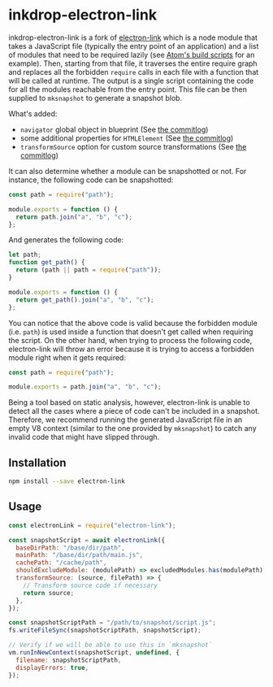 # inkdrop-electron-link

inkdrop-electron-link is a fork of [electron-link](https://github.com/atom/electron-link) which is a node module that takes a JavaScript file (typically the entry point of an application) and a list of modules that need to be required lazily (see [Atom's build scripts](https://github.com/atom/atom/blob/d9ebd7e125d5f07def1a057a0a8278d4d9d7d23a/script/lib/generate-startup-snapshot.js#L19-L65) for an example). Then, starting from that file, it traverses the entire require graph and replaces all the forbidden `require` calls in each file with a function that will be called at runtime. The output is a single script containing the code for all the modules reachable from the entry point. This file can be then supplied to `mksnapshot` to generate a snapshot blob.

What's added:

- `navigator` global object in blueprint (See [the commitlog](https://github.com/inkdropapp/inkdrop-electron-link/commit/d92dc6c68f9d5fb35147eef5476f3737da502057))
- some additional properties for `HTMLElement` (See [the commitlog](https://github.com/inkdropapp/inkdrop-electron-link/commit/d92dc6c68f9d5fb35147eef5476f3737da502057))
- `transformSource` option for custom source transformations (See [the commitlog](https://github.com/inkdropapp/inkdrop-electron-link/commit/5ebff9507dce73039f46238c4d3889acf84db8c2))

It can also determine whether a module can be snapshotted or not. For instance, the following code can be snapshotted:

```js
const path = require("path");

module.exports = function () {
  return path.join("a", "b", "c");
};
```

And generates the following code:

```js
let path;
function get_path() {
  return (path || path = require("path"));
}

module.exports = function () {
  return get_path().join("a", "b", "c");
};
```

You can notice that the above code is valid because the forbidden module (i.e. `path`) is used inside a function that doesn't get called when requiring the script. On the other hand, when trying to process the following code, electron-link will throw an error because it is trying to access a forbidden module right when it gets required:

```js
const path = require("path");

module.exports = path.join("a", "b", "c");
```

Being a tool based on static analysis, however, electron-link is unable to detect all the cases where a piece of code can't be included in a snapshot. Therefore, we recommend running the generated JavaScript file in an empty V8 context (similar to the one provided by `mksnapshot`) to catch any invalid code that might have slipped through.

## Installation

```bash
npm install --save electron-link
```

## Usage

```js
const electronLink = require("electron-link");

const snapshotScript = await electronLink({
  baseDirPath: "/base/dir/path",
  mainPath: "/base/dir/path/main.js",
  cachePath: "/cache/path",
  shouldExcludeModule: (modulePath) => excludedModules.has(modulePath),
  transformSource: (source, filePath) => {
    // Transform source code if necessary
    return source;
  },
});

const snapshotScriptPath = "/path/to/snapshot/script.js";
fs.writeFileSync(snapshotScriptPath, snapshotScript);

// Verify if we will be able to use this in `mksnapshot`
vm.runInNewContext(snapshotScript, undefined, {
  filename: snapshotScriptPath,
  displayErrors: true,
});
```
